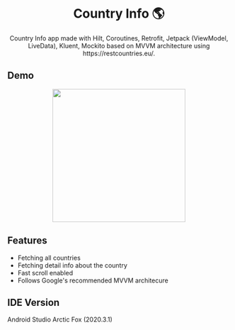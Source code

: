 <h1 align="center">Country Info 🌎</h1>

<p align="center">Country Info app made with Hilt, Coroutines, Retrofit, Jetpack (ViewModel, LiveData), Kluent, Mockito based on MVVM architecture using https://restcountries.eu/.</p>


## Demo

<p align="center">
  
 <img src="https://user-images.githubusercontent.com/4093820/133144633-0a2fa2ff-11c6-4868-8303-fa9e1a610630.gif" width="300"/>

</p>



## Features
- Fetching all countries
- Fetching detail info about the country
- Fast scroll enabled
- Follows Google's recommended MVVM architecure

## IDE Version
Android Studio Arctic Fox (2020.3.1)





